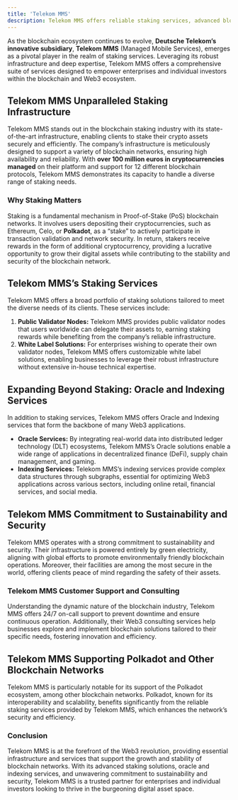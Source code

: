 ```yaml
---
title: 'Telekom MMS'
description: Telekom MMS offers reliable staking services, advanced blockchain infrastructure, and Web3 solutions for secure, sustainable crypto asset growth.
---
```


As the blockchain ecosystem continues to evolve, **Deutsche Telekom’s innovative subsidiary**, **Telekom MMS** (Managed Mobile Services), emerges as a pivotal player in the realm of staking services. Leveraging its robust infrastructure and deep expertise, Telekom MMS offers a comprehensive suite of services designed to empower enterprises and individual investors within the blockchain and Web3 ecosystem.

## Telekom MMS Unparalleled Staking Infrastructure
Telekom MMS stands out in the blockchain staking industry with its state-of-the-art infrastructure, enabling clients to stake their crypto assets securely and efficiently. The company’s infrastructure is meticulously designed to support a variety of blockchain networks, ensuring high availability and reliability. With **over 100 million euros in cryptocurrencies managed** on their platform and support for 12 different blockchain protocols, Telekom MMS demonstrates its capacity to handle a diverse range of staking needs.

### Why Staking Matters
Staking is a fundamental mechanism in Proof-of-Stake (PoS) blockchain networks. It involves users depositing their cryptocurrencies, such as Ethereum, Celo, or **Polkadot**, as a “stake” to actively participate in transaction validation and network security. In return, stakers receive rewards in the form of additional cryptocurrency, providing a lucrative opportunity to grow their digital assets while contributing to the stability and security of the blockchain network.

## Telekom MMS’s Staking Services
Telekom MMS offers a broad portfolio of staking solutions tailored to meet the diverse needs of its clients. These services include:

1. **Public Validator Nodes:** Telekom MMS provides public validator nodes that users worldwide can delegate their assets to, earning staking rewards while benefiting from the company’s reliable infrastructure.
2. **White Label Solutions:** For enterprises wishing to operate their own validator nodes, Telekom MMS offers customizable white label solutions, enabling businesses to leverage their robust infrastructure without extensive in-house technical expertise.

## Expanding Beyond Staking: Oracle and Indexing Services
In addition to staking services, Telekom MMS offers Oracle and Indexing services that form the backbone of many Web3 applications.

- **Oracle Services:** By integrating real-world data into distributed ledger technology (DLT) ecosystems, Telekom MMS’s Oracle solutions enable a wide range of applications in decentralized finance (DeFi), supply chain management, and gaming.
- **Indexing Services:** Telekom MMS’s indexing services provide complex data structures through subgraphs, essential for optimizing Web3 applications across various sectors, including online retail, financial services, and social media.

## Telekom MMS Commitment to Sustainability and Security
Telekom MMS operates with a strong commitment to sustainability and security. Their infrastructure is powered entirely by green electricity, aligning with global efforts to promote environmentally friendly blockchain operations. Moreover, their facilities are among the most secure in the world, offering clients peace of mind regarding the safety of their assets.

### Telekom MMS Customer Support and Consulting
Understanding the dynamic nature of the blockchain industry, Telekom MMS offers 24/7 on-call support to prevent downtime and ensure continuous operation. Additionally, their Web3 consulting services help businesses explore and implement blockchain solutions tailored to their specific needs, fostering innovation and efficiency.

## Telekom MMS Supporting Polkadot and Other Blockchain Networks
Telekom MMS is particularly notable for its support of the Polkadot ecosystem, among other blockchain networks. Polkadot, known for its interoperability and scalability, benefits significantly from the reliable staking services provided by Telekom MMS, which enhances the network’s security and efficiency.

### Conclusion
Telekom MMS is at the forefront of the Web3 revolution, providing essential infrastructure and services that support the growth and stability of blockchain networks. With its advanced staking solutions, oracle and indexing services, and unwavering commitment to sustainability and security, Telekom MMS is a trusted partner for enterprises and individual investors looking to thrive in the burgeoning digital asset space.
